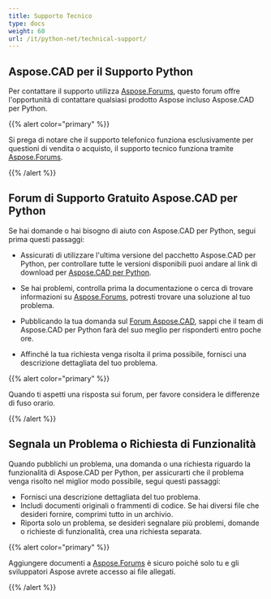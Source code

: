 ```yaml
---
title: Supporto Tecnico
type: docs
weight: 60
url: /it/python-net/technical-support/
---
```


## **Aspose.CAD per il Supporto Python**

Per contattare il supporto utilizza [Aspose.Forums](https://forum.aspose.com/c/cad/19), questo forum offre l'opportunità di contattare qualsiasi prodotto Aspose incluso Aspose.CAD per Python.

{{% alert color="primary" %}} 

Si prega di notare che il supporto telefonico funziona esclusivamente per questioni di vendita o acquisto, il supporto tecnico funziona tramite [Aspose.Forums](https://forum.aspose.com/c/cad/19).

{{% /alert %}}

## **Forum di Supporto Gratuito Aspose.CAD per Python**

Se hai domande o hai bisogno di aiuto con Aspose.CAD per Python, segui prima questi passaggi:

- Assicurati di utilizzare l'ultima versione del pacchetto Aspose.CAD per Python, per controllare tutte le versioni disponibili puoi andare al link di download per [Aspose.CAD per Python](https://pypi.org/project/aspose-cad/).

- Se hai problemi, controlla prima la documentazione o cerca di trovare informazioni su [Aspose.Forums](https://forum.aspose.com/c/cad/19), potresti trovare una soluzione al tuo problema.
- Pubblicando la tua domanda sul [Forum Aspose.CAD](https://forum.aspose.com/c/cad/19), sappi che il team di Aspose.CAD per Python farà del suo meglio per risponderti entro poche ore.
- Affinché la tua richiesta venga risolta il prima possibile, fornisci una descrizione dettagliata del tuo problema.

{{% alert color="primary" %}}

Quando ti aspetti una risposta sui forum, per favore considera le differenze di fuso orario.

{{% /alert %}}

## **Segnala un Problema o Richiesta di Funzionalità**

Quando pubblichi un problema, una domanda o una richiesta riguardo la funzionalità di Aspose.CAD per Python, per assicurarti che il problema venga risolto nel miglior modo possibile, segui questi passaggi:

- Fornisci una descrizione dettagliata del tuo problema.
- Includi documenti originali o frammenti di codice. Se hai diversi file che desideri fornire, comprimi tutto in un archivio.
- Riporta solo un problema, se desideri segnalare più problemi, domande o richieste di funzionalità, crea una richiesta separata.

{{% alert color="primary" %}}

Aggiungere documenti a [Aspose.Forums](https://forum.aspose.com/c/cad/19) è sicuro poiché solo tu e gli sviluppatori Aspose avrete accesso ai file allegati.

{{% /alert %}}
